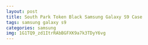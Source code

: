 ```yaml
---
layout: post
title: South Park Token Black Samsung Galaxy S9 Case
tags: samsung galaxy s9
categories: samsung
img: 1G1TQ9_zd1ItrRAbBGFXK9a7k3TDyY6vg
---
```

